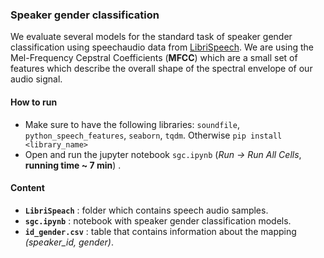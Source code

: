 ### Speaker gender classification
We evaluate several models for the standard task of speaker gender classification using speechaudio data from [LibriSpeech](http://www.openslr.org/12/). We are using the Mel-Frequency Cepstral Coefficients (**MFCC**) which are a small set of features which describe the overall shape of the spectral envelope of our audio signal.

#### How to run
* Make sure to have the following libraries: `soundfile`, `python_speech_features`, `seaborn`, `tqdm`. Otherwise `pip install <library_name>` 
* Open and run the jupyter notebook `sgc.ipynb` (*Run -> Run All Cells*, **running time ~ 7 min**) . 

#### Content
- **`LibriSpeach`** : folder which contains speech audio samples.
- **`sgc.ipynb`** : notebook with speaker gender classification models.
- **`id_gender.csv`** : table that contains information about the mapping *(speaker_id, gender)*.



